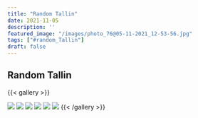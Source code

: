 ```yaml
---
title: "Random Tallin"
date: 2021-11-05
description: ''
featured_image: "/images/photo_76@05-11-2021_12-53-56.jpg"
tags: ["#random_Tallin"]
draft: false
---
```


## Random Tallin

{{< gallery >}}

<img src="/images/photo_76@05-11-2021_12-53-56.jpg" class="grid-w50 md:grid-w33 xl:grid-w25" />
<img src="/images/photo_77@05-11-2021_12-53-56.jpg" class="grid-w50 md:grid-w33 xl:grid-w25" />
<img src="/images/photo_78@05-11-2021_12-53-56.jpg" class="grid-w50 md:grid-w33 xl:grid-w25" />
<img src="/images/photo_79@05-11-2021_12-53-56.jpg" class="grid-w50 md:grid-w33 xl:grid-w25" />
<img src="/images/photo_80@05-11-2021_12-53-56.jpg" class="grid-w50 md:grid-w33 xl:grid-w25" />
<img src="/images/photo_81@05-11-2021_12-53-56.jpg" class="grid-w50 md:grid-w33 xl:grid-w25" />
{{< /gallery >}}
